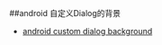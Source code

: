 ##android 自定义Dialog的背景


-  [android custom dialog background](http://stackoverflow.com/questions/13669450/android-custom-dialog-background)